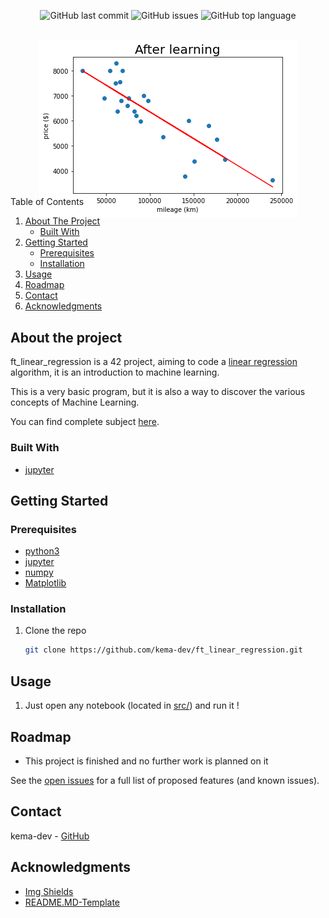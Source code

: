<div id="top"></div>
<p align=center>
  <img alt="GitHub last commit" src="https://img.shields.io/github/last-commit/kema-dev/ft_linear_regression">
  <img alt="GitHub issues" src="https://img.shields.io/github/issues/kema-dev/ft_linear_regression">
  <img alt="GitHub top language" src="https://img.shields.io/github/languages/top/kema-dev/ft_linear_regression">
</p>

<!-- PROJECT LOGO -->
<br />
<div align="center" style="height:200px; margin-bottom:10%">
  <a>
    <img src="assets/linear_regression.png" alt="Linear regression image">
  </a>
</div>

<!-- TABLE OF CONTENTS -->
<summary>Table of Contents</summary>
<ol>
<li>
	<a href="#about-the-project">About The Project</a>
	<ul>
	<li><a href="#built-with">Built With</a></li>
	</ul>
</li>
<li>
	<a href="#getting-started">Getting Started</a>
	<ul>
	<li><a href="#prerequisites">Prerequisites</a></li>
	<li><a href="#installation">Installation</a></li>
	</ul>
</li>
<li><a href="#usage">Usage</a></li>
<li><a href="#roadmap">Roadmap</a></li>
<li><a href="#contact">Contact</a></li>
<li><a href="#acknowledgments">Acknowledgments</a></li>
</ol>
</details>

<!-- ABOUT THE PROJECT -->
## About the project

<!-- TODO Put images from the project here -->

ft_linear_regression is a 42 project, aiming to code a [linear regression](https://en.wikipedia.org/wiki/Linear_regression) algorithm, it is an introduction to machine learning.

This is a very basic program, but it is also a way to discover the various concepts of Machine Learning.

You can find complete subject <a href="docs/">here</a>.

### Built With

* <a href="https://jupyter.org/" target="_blank" title="Jupyter's website">jupyter</a>

<!-- GETTING STARTED -->
## Getting Started

### Prerequisites

* [python3](https://www.python.org/)
* [jupyter](https://jupyter.org/)
* [numpy](https://numpy.org/)
* [Matplotlib](https://matplotlib.org/)

### Installation

1. Clone the repo

   ```sh
   git clone https://github.com/kema-dev/ft_linear_regression.git
   ```

<!-- USAGE EXAMPLES -->
## Usage

1. Just open any notebook (located in <a href="src/">src/</a>) and run it !

<!-- ROADMAP -->
## Roadmap

* This project is finished and no further work is planned on it

See the [open issues](https://github.com/kema-dev/ft_linear_regression/issues) for a full list of proposed features (and known issues).

<!-- CONTACT -->
## Contact

kema-dev - [GitHub](https://github.com/kema-dev)

## Acknowledgments

* [Img Shields](https://shields.io)
* [README.MD-Template](https://github.com/othneildrew/Best-README-Template)
